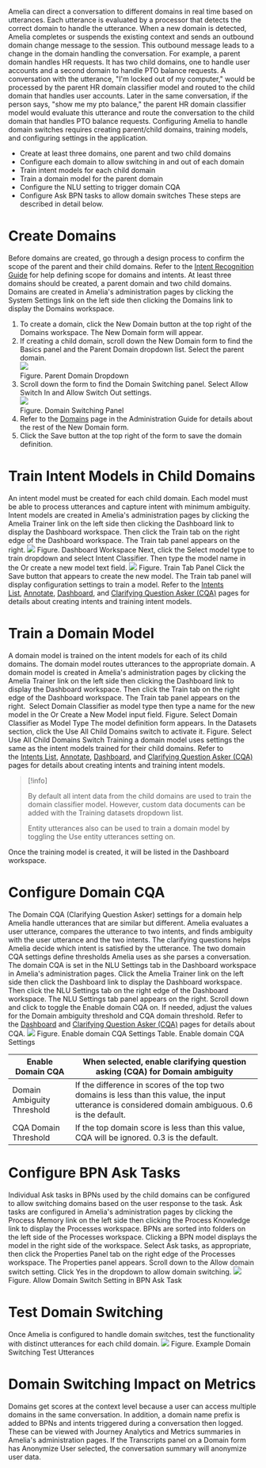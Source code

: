 Amelia can direct a conversation to different domains in real time based on utterances. Each utterance is evaluated by a processor that detects the correct domain to handle the utterance. When a new domain is detected, Amelia completes or suspends the existing context and sends an outbound domain change message to the session. This outbound message leads to a change in the domain handling the conversation.
For example, a parent domain handles HR requests. It has two child domains, one to handle user accounts and a second domain to handle PTO balance requests. A conversation with the utterance, "I'm locked out of my computer," would be processed by the parent HR domain classifier model and routed to the child domain that handles user accounts. Later in the same conversation, if the person says, "show me my pto balance," the parent HR domain classifier model would evaluate this utterance and route the conversation to the child domain that handles PTO balance requests.
Configuring Amelia to handle domain switches requires creating parent/child domains, training models, and configuring settings in the application.
-   Create at least three domains, one parent and two child domains
-   Configure each domain to allow switching in and out of each domain
-   Train intent models for each child domain
-   Train a domain model for the parent domain
-   Configure the NLU setting to trigger domain CQA
-   Configure Ask BPN tasks to allow domain switches
These steps are described in detail below.
# Create Domains
Before domains are created, go through a design process to confirm the scope of the parent and their child domains. Refer to the [Intent Recognition Guide](Intent%20Recognition%20Guide) for help defining scope for domains and intents. At least three domains should be created, a parent domain and two child domains.
Domains are created in Amelia's administration pages by clicking the System Settings link on the left side then clicking the Domains link to display the Domains workspace.
1.  To create a domain, click the New Domain button at the top right of the Domains workspace. The New Domain form will appear.
2.  If creating a child domain, scroll down the New Domain form to find the Basics panel and the Parent Domain dropdown list. Select the parent domain.  
    ![](attachments/28476266/28476290.png)  
    Figure. Parent Domain Dropdown  
3.  Scroll down the form to find the Domain Switching panel. Select Allow Switch In and Allow Switch Out settings.  
    ![](attachments/28476266/28476289.png)  
    Figure. Domain Switching Panel  
4.  Refer to the [Domains](Domains) page in the Administration Guide for details about the rest of the New Domain form.
5.  Click the Save button at the top right of the form to save the domain definition.
# Train Intent Models in Child Domains
An intent model must be created for each child domain. Each model must be able to process utterances and capture intent with minimum ambiguity.
Intent models are created in Amelia's administration pages by clicking the Amelia Trainer link on the left side then clicking the Dashboard link to display the Dashboard workspace. Then click the Train tab on the right edge of the Dashboard workspace. The Train tab panel appears on the right.
![](https://docs.ipsoft.com/download/attachments/11939658/amelia-v3-dashboard-workspace-3.7.40.jpg)
Figure. Dashboard Workspace
Next, click the Select model type to train dropdown and select Intent Classifier. Then type the model name in the Or create a new model text field.
![](attachments/28476266/28476291.png)
Figure. Train Tab Panel
Click the Save button that appears to create the new model. The Train tab panel will display configuration settings to train a model.
Refer to the [Intents List](Intents%20List), [Annotate](Annotate), [Dashboard](Dashboard), and [Clarifying Question Asker (CQA)](Appendix%20F_%20Clarifying%20Question%20Asker) pages for details about creating intents and training intent models.
# Train a Domain Model
A domain model is trained on the intent models for each of its child domains. The domain model routes utterances to the appropriate domain.
A domain model is created in Amelia's administration pages by clicking the Amelia Trainer link on the left side then clicking the Dashboard link to display the Dashboard workspace. Then click the Train tab on the right edge of the Dashboard workspace. The Train tab panel appears on the right. 
Select Domain Classifier as model type then type a name for the new model in the Or Create a New Model input field.
Figure. Select Domain Classifier as Model Type
The model definition form appears. In the Datasets section, click the Use All Child Domains switch to activate it.
Figure. Select Use All Child Domains Switch
Training a domain model uses settings the same as the intent models trained for their child domains. Refer to the [Intents List](Intents%20List), [Annotate](Annotate), [Dashboard](Dashboard), and [Clarifying Question Asker (CQA)](Appendix%20F_%20Clarifying%20Question%20Asker) pages for details about creating intents and training intent models.
> [!info]  
>
> By default all intent data from the child domains are used to train the domain classifier model. However, custom data documents can be added with the Training datasets dropdown list.
>
> Entity utterances also can be used to train a domain model by toggling the Use entity utterances setting on.

Once the training model is created, it will be listed in the Dashboard workspace.
# Configure Domain CQA
The Domain CQA (Clarifying Question Asker) settings for a domain help Amelia handle utterances that are similar but different. Amelia evaluates a user utterance, compares the utterance to two intents, and finds ambiguity with the user utterance and the two intents. The clarifying questions helps Amelia decide which intent is satisfied by the utterance. The two domain CQA settings define thresholds Amelia uses as she parses a conversation.
The domain CQA is set in the NLU Settings tab in the Dashboard workspace in Amelia's administration pages. Click the Amelia Trainer link on the left side then click the Dashboard link to display the Dashboard workspace. Then click the NLU Settings tab on the right edge of the Dashboard workspace. The NLU Settings tab panel appears on the right.
Scroll down and click to toggle the Enable domain CQA on. If needed, adjust the values for the Domain ambiguity threshold and CQA domain threshold. Refer to the [Dashboard](Dashboard) and [Clarifying Question Asker (CQA)](Appendix%20F_%20Clarifying%20Question%20Asker) pages for details about CQA.
![](attachments/28476266/28476292.png)
Figure. Enable domain CQA Settings
Table. Enable domain CQA Settings

| Enable Domain CQA | When selected, enable clarifying question asking (CQA) for Domain ambiguity |
| ----|----|
| Domain Ambiguity Threshold | If the difference in scores of the top two domains is less than this value, the input utterance is considered domain ambiguous. 0.6 is the default. |
| CQA Domain Threshold | If the top domain score is less than this value, CQA will be ignored. 0.3 is the default. |

# Configure BPN Ask Tasks
Individual Ask tasks in BPNs used by the child domains can be configured to allow switching domains based on the user response to the task.
Ask tasks are configured in Amelia's administration pages by clicking the Process Memory link on the left side then clicking the Process Knowledge link to display the Processes workspace. BPNs are sorted into folders on the left side of the Processes workspace. Clicking a BPN model displays the model in the right side of the workspace.
Select Ask tasks, as appropriate, then click the Properties Panel tab on the right edge of the Processes workspace. The Properties panel appears. Scroll down to the Allow domain switch setting. Click Yes in the dropdown to allow domain switching.
![](attachments/28476266/28476293.png)
Figure. Allow Domain Switch Setting in BPN Ask Task
# Test Domain Switching
Once Amelia is configured to handle domain switches, test the functionality with distinct utterances for each child domain.
![](attachments/28476266/28476295.png)
Figure. Example Domain Switching Test Utterances
# Domain Switching Impact on Metrics
Domains get scores at the context level because a user can access multiple domains in the same conversation. In addition, a domain name prefix is added to BPNs and intents triggered during a conversation then logged. These can be viewed with Journey Analytics and Metrics summaries in Amelia's administration pages.
If the Transcripts panel on a Domain form has Anonymize User selected, the conversation summary will anonymize user data.

